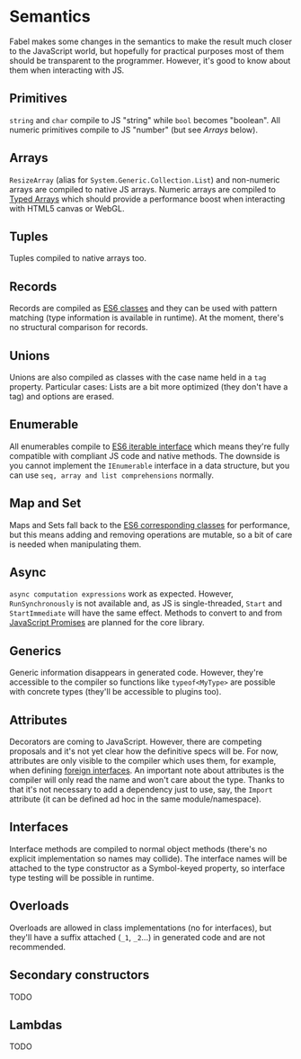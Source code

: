 # Semantics

Fabel makes some changes in the semantics to make the result much closer to the JavaScript world, but hopefully for practical purposes most of them should be transparent to the programmer. However, it's good to know about them when interacting with JS.

## Primitives
`string` and `char` compile to JS "string" while `bool` becomes "boolean". All numeric primitives compile to JS "number" (but see _Arrays_ below).

## Arrays
`ResizeArray` (alias for `System.Generic.Collection.List`) and non-numeric arrays are compiled to native JS arrays. Numeric arrays are compiled to [Typed Arrays](https://developer.mozilla.org/en-US/docs/Web/JavaScript/Reference/Global_Objects/TypedArray) which should provide a performance boost when interacting with HTML5 canvas or WebGL.

## Tuples
Tuples compiled to native arrays too.

## Records
Records are compiled as [ES6 classes](http://babeljs.io/docs/learn-es2015/#classes) and they can be used with pattern matching (type information is available in runtime). At the moment, there's no structural comparison for records.

## Unions
Unions are also compiled as classes with the case name held in a `tag` property. Particular cases: Lists are a bit more optimized (they don't have a tag) and options are erased.

## Enumerable
All enumerables compile to [ES6 iterable interface](http://babeljs.io/docs/learn-es2015/#iterators-for-of) which means they're fully compatible with compliant JS code and native methods. The downside is you cannot implement the `IEnumerable` interface in a data structure, but you can use `seq, array and list comprehensions` normally.

## Map and Set
Maps and Sets fall back to the [ES6 corresponding classes](http://babeljs.io/docs/learn-es2015/#map-set-weak-map-weak-set) for performance, but this means adding and removing operations are mutable, so a bit of care is needed when manipulating them.

## Async
`async computation expressions` work as expected. However, `RunSynchronously` is not available and, as JS is single-threaded, `Start` and `StartImmediate` will have the same effect. Methods to convert to and from [JavaScript Promises](http://babeljs.io/docs/learn-es2015/#promises) are planned for the core library.

## Generics
Generic information disappears in generated code. However, they're accessible to the compiler so functions like `typeof<MyType>` are possible with concrete types (they'll be accessible to plugins too).

## Attributes
Decorators are coming to JavaScript. However, there are competing proposals and it's not yet clear how the definitive specs will be. For now, attributes are only visible to the compiler which uses them, for example, when defining [foreign interfaces](interacting.md). An important note about attributes is the compiler will only read the name and won't care about the type. Thanks to that it's not necessary to add a dependency just to use, say, the `Import` attribute (it can be defined ad hoc in the same module/namespace). 

## Interfaces
Interface methods are compiled to normal object methods (there's no explicit implementation so names may collide). The interface names will be attached to the type constructor as a Symbol-keyed property, so interface type testing will be possible in runtime. 

## Overloads
Overloads are allowed in class implementations (no for interfaces), but they'll have a suffix attached (`_1`, `_2`...) in generated code and are not recommended.

## Secondary constructors
TODO

## Lambdas
TODO